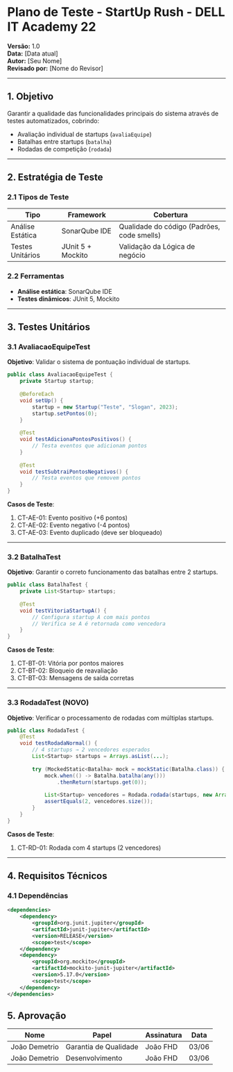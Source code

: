 # **Plano de Teste - StartUp Rush - DELL IT Academy 22**

**Versão:** 1.0  
**Data:** [Data atual]  
**Autor:** [Seu Nome]  
**Revisado por:** [Nome do Revisor]

---

## **1. Objetivo**
Garantir a qualidade das funcionalidades principais do sistema através de testes automatizados, cobrindo:
- Avaliação individual de startups (`avaliaEquipe`)
- Batalhas entre startups (`batalha`)
- Rodadas de competição (`rodada`)

---

## **2. Estratégia de Teste**

### **2.1 Tipos de Teste**
| Tipo             | Framework         | Cobertura                                  |
|------------------|-------------------|--------------------------------------------|
| Análise Estática | SonarQube IDE     | Qualidade do código (Padrões, code smells) |
| Testes Unitários | JUnit 5 + Mockito | Validação da Lógica de negócio             |


### **2.2 Ferramentas**
- **Análise estática**: SonarQube IDE 
- **Testes dinâmicos**: JUnit 5, Mockito


---

## **3. Testes Unitários**

### **3.1 AvaliacaoEquipeTest**
**Objetivo**: Validar o sistema de pontuação individual de startups.

```java
public class AvaliacaoEquipeTest {
    private Startup startup;
    
    @BeforeEach
    void setUp() {
        startup = new Startup("Teste", "Slogan", 2023);
        startup.setPontos(0);
    }
    
    @Test
    void testAdicionaPontosPositivos() {
        // Testa eventos que adicionam pontos
    }
    
    @Test 
    void testSubtraiPontosNegativos() {
        // Testa eventos que removem pontos
    }
}
```

**Casos de Teste**:
1. CT-AE-01: Evento positivo (+6 pontos)
2. CT-AE-02: Evento negativo (-4 pontos)
3. CT-AE-03: Evento duplicado (deve ser bloqueado)

---

### **3.2 BatalhaTest**
**Objetivo**: Garantir o correto funcionamento das batalhas entre 2 startups.

```java
public class BatalhaTest {
    private List<Startup> startups;
    
    @Test
    void testVitoriaStartupA() {
        // Configura startup A com mais pontos
        // Verifica se A é retornada como vencedora
    }
}
```

**Casos de Teste**:
1. CT-BT-01: Vitória por pontos maiores
2. CT-BT-02: Bloqueio de reavaliação
3. CT-BT-03: Mensagens de saída corretas

---

### **3.3 RodadaTest (NOVO)**
**Objetivo**: Verificar o processamento de rodadas com múltiplas startups.

```java
public class RodadaTest {
    @Test
    void testRodadaNormal() {
        // 4 startups → 2 vencedores esperados
        List<Startup> startups = Arrays.asList(...);
        
        try (MockedStatic<Batalha> mock = mockStatic(Batalha.class)) {
            mock.when(() -> Batalha.batalha(any()))
                .thenReturn(startups.get(0));
                
            List<Startup> vencedores = Rodada.rodada(startups, new ArrayList<>());
            assertEquals(2, vencedores.size());
        }
    }
}
```

**Casos de Teste**:
1. CT-RD-01: Rodada com 4 startups (2 vencedores)
---

## **4. Requisitos Técnicos**

### **4.1 Dependências**
```xml
<dependencies>
    <dependency>
        <groupId>org.junit.jupiter</groupId>
        <artifactId>junit-jupiter</artifactId>
        <version>RELEASE</version>
        <scope>test</scope>
    </dependency>
    <dependency>
        <groupId>org.mockito</groupId>
        <artifactId>mockito-junit-jupiter</artifactId>
        <version>5.17.0</version>
        <scope>test</scope>
    </dependency>
</dependencies>
```


## **5. Aprovação**

| Nome          | Papel | Assinatura | Data  |
|---------------|-------|------------|-------|
| João Demetrio | Garantia de Qualidade | João FHD   | 03/06 |
| João Demetrio   | Desenvolvimento | João FHD   | 03/06 |




